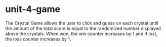 # unit-4-game
The Crystal Game allows the user to click and guess on each crystal until the amount of the total score is equal to the randomized number displayed above the crystals. 
When won, the win counter increases by 1 and if lost, the loss counter increases by 1. 